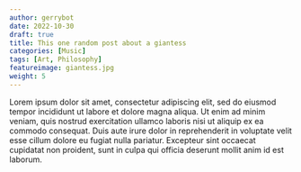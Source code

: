 ```yaml
---
author: gerrybot
date: 2022-10-30
draft: true
title: This one random post about a giantess
categories: [Music]
tags: [Art, Philosophy]
featureimage: giantess.jpg
weight: 5
---
```



Lorem ipsum dolor sit amet, consectetur adipiscing elit, sed do eiusmod tempor incididunt ut labore et dolore magna aliqua. Ut enim ad minim veniam, quis nostrud exercitation ullamco laboris nisi ut aliquip ex ea commodo consequat. Duis aute irure dolor in reprehenderit in voluptate velit esse cillum dolore eu fugiat nulla pariatur. Excepteur sint occaecat cupidatat non proident, sunt in culpa qui officia deserunt mollit anim id est laborum.
